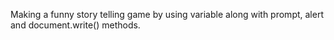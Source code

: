Making a funny story telling game by using variable along with prompt, alert and document.write() methods.